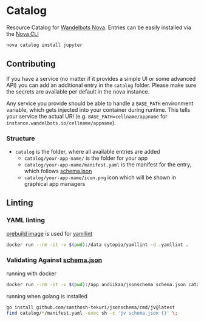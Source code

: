 # Catalog

Resource Catalog for [Wandelbots Nova](https://www.wandelbots.com/).
Entries can be easily installed via the [Nova CLI](https://github.com/wandelbotsgmbh/wabocli)

```bash
nova catalog install jupyter
```

## Contributing

If you have a service (no matter if it provides a simple UI or some advanced API) you can add an additional entry in the `catalog` folder.
Please make sure the secrets are available per default in the nova instance.

Any service you provide should be able to handle a `BASE_PATH` environment variable, which gets injected into your container during runtime.
This tells your service the actual URI (e.g. `BASE_PATH=cellname/appname` for `instance.wandelbots.io/cellname/appname`).

### Structure

* `catalog` is the folder, where all available entries are added
    * `catalog/your-app-name/` is the folder for your app
    * `catalog/your-app-name/manifest.yaml` is the manifest for the entry, which follows [schema.json](schema.json)
    * `catalog/your-app-name/icon.png` icon which will be shown in graphical app managers

## Linting

### YAML linting

[prebuild image](https://hub.docker.com/r/cytopia/yamllint) is used for [yamllint](https://github.com/adrienverge/yamllint)

```bash
docker run --rm -it -v $(pwd):/data cytopia/yamllint -d .yamllint .
```

### Validating Against [schema.json](https://json-schema.org/)

running with docker
```bash
docker run --rm -it -v $(pwd):/app andiikaa/jsonschema schema.json catalog/jupyter/manifest.yaml
```

running when golang is installed
```bash
go install github.com/santhosh-tekuri/jsonschema/cmd/jv@latest
find catalog/*/manifest.yaml -exec sh -c 'jv schema.json {}' \;
```


